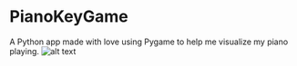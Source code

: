 # PianoKeyGame
A Python app made with love using Pygame to help me visualize my piano playing.
![alt text](https://github.com/Sederfo/PianoKeyGame/blob/master/Capture.PNG)
